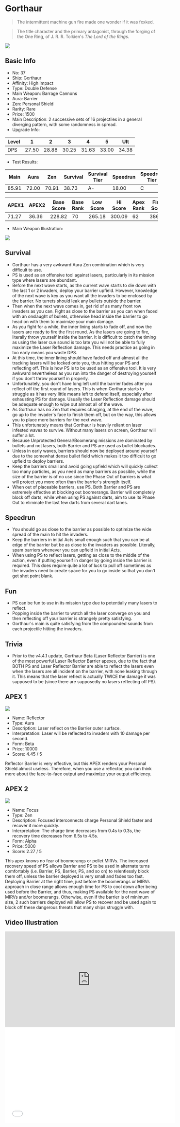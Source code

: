 # Gorthaur

> The intermittent machine gun fire made one wonder if it was fxxked.

> The title character and the primary antagonist, through the forging of the One Ring, of J. R. R. Tolkien's *The Lord of the Rings*.

<img src="/ships/ship_37.png" style={{zoom:1}}/>

## Basic Info

- No: 37
- Ship: Gorthaur
- Affinity: High Impact
- Type: Double Defense
- Main Weapon: Barrage Cannons
- Aura: Barrier
- Zen: Personal Shield
- Rarity: Rare
- Price: 1500
- Main Description: 2 successive sets of 16 projectiles in a general diverging pattern, with some randomness in spread.
- Upgrade Info: 

| Level | 1 | 2 | 3 | 4 | 5 | Ult |
|--|--|--|--|--|--|--|
| DPS | 27.50 | 28.88 | 30.25 | 31.63 | 33.00 | 34.38 |

- Test Results: 

| Main | Aura | Zen | Survival | Survival Tier | Speedrun | Speedrun Tier | Fun | Fun Tier |
|--|--|--|--|--|--|--|--|--|
| 85.91 | 72.00 | 70.91 | 38.73 | A- | 18.00 | C | 29.45 | C+ |

| APEX1 | APEX2 | Base Score | Base Rank | Low Score | Hi Score | Apex Rank | Final Score | FinalRank |
|--|--|--|--|--|--|--|--|--|
| 71.27 | 36.36 | 228.82 | 70 | 265.18 | 300.09 | 62 | 386.27 | 67 |

- Main Weapon Illustration:

<img src="/illustration/main_37.gif" style={{zoom:1}}/>

## Survival

- Gorthaur has a very awkward Aura Zen combination which is very difficult to use.
- PS is used as an offensive tool against lasers, particularly in its mission type where lasers are abundant.
- Before the next wave starts, as the current wave starts to die down with the last 1 or 2 invaders, deploy your barrier upfield. However, knowledge of the next wave is key as you want all the invaders to be enclosed by the barrier. No turrets should leak any bullets outside the barrier.
- Then when the next wave comes in, get rid of as many front row invaders as you can. Fight as close to the barrier as you can when faced with an onslaught of bullets, otherwise head inside the barrier to go head on with them to maximize your main damage.
- As you fight for a while, the inner lining starts to fade off, and now the lasers are ready to fire the first round. As the lasers are going to fire, literally throw yourself inside the barrier. It is difficult to catch the timing as using the laser cue sound is too late you will not be able to fully maximize the Laser Reflection damage. This needs practice as going in too early means you waste DPS.
- At this time, the inner lining should have faded off and almost all the tracking lasers will be locked onto you, thus hitting your PS and reflecting off. This is how PS is to be used as an offensive tool. It is very awkward nevertheless as you run into the danger of destroying yourself if you don't throw yourself in properly.
- Unfortunately, you don't have long left until the barrier fades after you reflect off the first round of lasers. This is when Gorthaur starts to struggle as it has very little means left to defend itself, especially after exhausting PS for damage. Usually the Laser Reflection damage should be adequate enough to wipe out almost all of the wave.
- As Gorthaur has no Zen that requires charging, at the end of the wave, go up to the invader's face to finish them off, but on the way, this allows you to place more barriers for the next wave.
- This unfortunately means that Gorthaur is heavily reliant on laser infested waves to survive. Without many lasers on screen, Gorthaur will suffer a lot.
- Because Unprotected General/Boomerang missions are dominated by bullets and not lasers, both Barrier and PS are used as bullet blockades.
- Unless in early waves, barriers should now be deployed around yourself due to the somewhat dense bullet field which makes it too difficult to go upfield to deploy barriers.
- Keep the barriers small and avoid going upfield which will quickly collect too many particles, as you need as many barriers as possible, while the size of the barrier is of no use since the Phase Out of barriers is what will protect you more often than the barrier's strength itself.
- When out of placeable barriers, use PS. Both Barrier and PS are extremely effective at blocking out boomerangs. Barrier will completely block off darts, while when using PS against darts, aim to use its Phase Out to eliminate the last few darts from several dart lanes.

## Speedrun

- You should go as close to the barrier as possible to optimize the wide spread of the main to hit the invaders.
- Keep the barriers in initial Acts small enough such that you can be at edge of the barrier but be as close to the invaders as possible. Literally, spam barriers whenever you can upfield in initial Acts.
- When using PS to reflect lasers, getting as close to the middle of the action, even if putting yourself in danger by going inside the barrier is required. This does require quite a lot of luck to pull off sometimes as the invaders need to create space for you to go inside so that you don't get shot point blank.

## Fun

- PS can be fun to use in its mission type due to potentially many lasers to reflect.
- Popping inside the barrier to watch all the laser converge on you and then reflecting off your barrier is strangely pretty satisfying.
- Gorthaur's main is quite satisfying from the compounded sounds from each projectile hitting the invaders.

## Trivia

- Prior to the v4.4.1 update, Gorthaur Beta (Laser Reflector Barrier) is one of the most powerful Laser Reflector Barrier apexes, due to the fact that BOTH PS and Laser Reflector Barrier are able to reflect the lasers even when the lasers are all incident on the barrier, with none leaking through it. This means that the laser reflect is actually TWICE the damage it was supposed to be (since there are supposedly no lasers reflecting off PS).

## APEX 1

<img src="/ships/ship_37_apex_1.png" style={{zoom:1}}/>

- Name: Reflector
- Type: Aura
- Description: Laser reflect on the Barrier outer surface.
- Interpretation: Laser will be reflected to invaders with 10 damage per second.
- Form: Beta
- Price: 10000
- Score: 4.45 / 5

Reflector Barrier is very effective, but this APEX renders your Personal Shield almost useless. Therefore, when you use a reflector, you can think more about the face-to-face output and maximize your output efficiency.

## APEX 2

<img src="/ships/ship_37_apex_2.png" style={{zoom:1}}/>

- Name: Focus
- Type: Zen
- Description: Focused interconnects charge Personal Shield faster and recover it more quickly.
- Interpretation: The charge time decreases from 0.4s to 0.3s, the recovery time decreases from 6.5s to 4.5s.
- Form: Alpha
- Price: 5000
- Score: 2.27 / 5

This apex knows no fear of boomerangs or pellet MIRVs. The increased recovery speed of PS allows Barrier and PS to be used in alternate turns comfortably (i.e. Barrier, PS, Barrier, PS, and so on) to relentlessly block them off, unless the barrier deployed is very small and fades too fast. Deploying Barrier at the right time, just before the boomerangs or MIRVs approach in close range allows enough time for PS to cool down after being used before the Barrier, and thus, making PS available for the next wave of MIRVs and/or boomerangs. Otherwise, even if the barrier is of minimum size, 2 such barriers deployed will allow PS to recover and be used again to block off these dangerous threats that many ships struggle with.

## Video Illustration

<iframe width="560" height="315" src="https://www.youtube.com/embed/z5BwG21TRv0?si=4UsGPcZ-vxRvdF43" title="YouTube video player" frameborder="0" allow="accelerometer; autoplay; clipboard-write; encrypted-media; gyroscope; picture-in-picture; web-share" referrerpolicy="strict-origin-when-cross-origin" allowfullscreen></iframe>

<br/>

<iframe width="560" height="315" src="//player.bilibili.com/player.html?aid=875295849&bvid=BV1mN4y1k7ab&cid=1317492398&p=1&autoplay=false" scrolling="no" border="0" frameborder="no" allow="accelerometer; autoplay; clipboard-write; encrypted-media; gyroscope; picture-in-picture; web-share" framespacing="0" allowfullscreen="true"> </iframe>